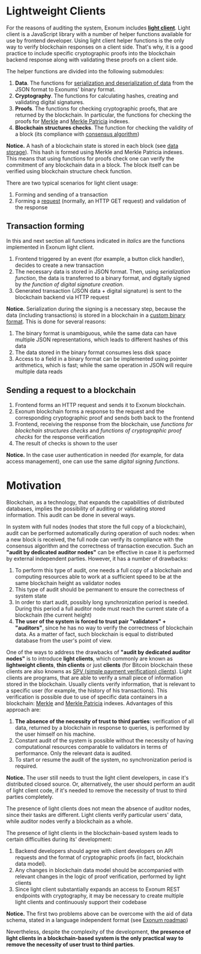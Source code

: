# Lightweight Clients

For the reasons of auditing the system, Exonum includes [**light
client**](https://github.com/exonum/exonum-client). Light client is a
JavaScript library with a number of helper functions available for use by
frontend developer. Using light client helper functions is the only way to
verify blockchain responses on a client side. That's why, it is a good practice
to include specific cryptographic proofs into the blockchain backend response
along with validating these proofs on a client side.

The helper functions are divided into the following submodules:

1. **Data**. The functions for [serialization and deserialization of
  data](../advanced/serialization) from the JSON format to
  Exonums' binary format.
2. **Cryptography**. The functions for calculating hashes, creating
  and validating digital signatures.
3. **Proofs**. The functions for checking cryptographic proofs, that
  are returned by the blockchain. In particular, the functions for
  checking the proofs for [Merkle](../advanced/merkle-index)
  and [Merkle Patricia](../advanced/merkle-patricia-index) indexes.
4. **Blockchain structures checks**. The function for checking the
  validity of a block (its compliance with [consensus
  algorithm](../advanced/consensus/consensus))

**Notice.** A hash of a blockchain state is stored in each block (see [data
storage](storage.md)). This hash is formed using Merkle and Merkle Patricia
indexes. This means that using functions for proofs check one can verify the
commitment of any blockchain data in a block. The block itself can be verified
using blockchain structure check function.

There are two typical scenarios for light client usage:

1. Forming and sending of a transaction
2. Forming a [request](services.md#read-requests) (normally, an HTTP GET
  request) and validation of the response

## Transaction forming

In this and next section all functions indicated in *italics* are the functions
implemented in Exonum light client.

1. Frontend triggered by an event (for example, a button click handler),
  decides to create a new transaction
2. The necessary data is stored in JSON format. Then, using *serialization
  function*, the data is transferred to a binary format, and digitally signed by
  *the function of digital signature creation*.
3. Generated transaction (JSON data + digital signature) is sent to the
  blockchain backend via HTTP request

**Notice.** Serialization during the signing is a necessary step, because the
data (including transactions) is stored in a blockchain in a [custom binary
format](../advanced/serialization.md). This is done for several reasons:

1. The binary format is unambiguous, while the same data can have multiple JSON
  representations, which leads to different hashes of this data
2. The data stored in the binary format consumes less disk space
3. Access to a field in a binary format can be implemented using pointer
  arithmetics, which is fast; while the same operation in JSON will require
  multiple data reads

## Sending a request to a blockchain

1. Frontend forms an HTTP request and sends it to Exonum blockchain.
2. Exonum blockchain forms a response to the request and the corresponding
  cryptographic proof and sends both back to the frontend
3. Frontend, receiving the response from the blockchain, use *functions for
  blockchain structures checks* and *functions of cryptographic proof checks*
  for the response verification
4. The result of checks is shown to the user

**Notice.**  In the case user authentication in needed (for example, for data
access management), one can use the same *digital signing functions*.

# Motivation

Blockchain, as a technology, that expands the capabilities of distributed
databases, implies the possibility of auditing or validating stored
information. This audit can be done in several ways.

In system with full nodes (nodes that store the full copy of a blockchain),
audit can be performed automatically during operation of such nodes: when a new
block is received, the full node can verify its compliance with the
consensus algorithm and the correctness of transaction execution. Such an
**"audit by dedicated auditor nodes"** can be effective in case it is performed
by external independent parties. However, it has a number of drawbacks:

1. To perform this type of audit, one needs a full copy of a blockchain and
  computing resources able to work at a sufficient speed to be
  at the same blockchain height as validator nodes
2. This type of audit should be permanent to ensure the correctness of
  system state
3. In order to start audit, possibly long synchronization period is needed.
  During this period a full auditor node must reach the current state of a
  blockchain (the current height)
4. **The user of the system is forced to trust pair "validators" +
  "auditors"**, since he has no way to verify the correctness of blockchain
  data. As a matter of fact, such blockchain is equal to distributed database
  from the user's point of view.

One of the ways to address the drawbacks of **"audit by dedicated auditor
nodes"** is to introduce **light clients**, which commonly are known as
**lightweight clients**, **thin clients** or just **clients** (for Bitcoin
blockchain these clients are also knowns as [SPV (simple payment verification)
clients](https://en.bitcoin.it/wiki/Thin_Client_Security)). Light clients are
programs, that are able to verify a small piece of information stored in the
blockchain. Usually clients verify information, that is relevant to a specific
user (for example, the history of his transactions). This verification is
possible due to use of specific data containers in a blockchain:
[Merkle](http://exonum.com/doc/advanced/merkle-index) and [Merkle
Patricia](http://exonum.com/doc/advanced/merkle-patricia-index) indexes.
Advantages of this approach are:

1. **The absence of the necessity of trust to third parties**: verification of
  all data, returned by a blockchain in response to queries, is performed by the
  user himself on his machine.
2. Constant audit of the system is possible without the necessity of having
  computational resources comparable to validators in terms of performance. Only
  the relevant data is audited.
3. To start or resume the audit of the system, no synchronization period is
  required.

**Notice.** The user still needs to trust the light client developers, in case
it's distributed closed source. Or, alternatively, the user should perform an
audit of light client code, if it's needed to remove the necessity of trust to
third parties completely.

The presence of light clients does not mean the absence of auditor nodes, since
their tasks are different. Light clients verify particular users' data, while
auditor nodes verify a blockchain as a whole.

The presence of light clients in the blockchain-based system leads to certain
difficulties during its' development:

1. Backend developers should agree with client developers on API requests and
  the format of cryptographic proofs (in fact, blockchain data model).
2. Any changes in blockchain data model should be accompanied with relevant
  changes in the logic of proof verification, performed by light clients
3. Since light client substantially expands an access to Exonum REST endpoints
  with cryptography, it may be necessary to create multiple light clients and
  continuously support their codebase

**Notice.** The first two problems above can be overcome with the aid of data
schema, stated in a language independent format (see [Exonum
roadmap](../dev/roadmap.md))

Nevertheless, despite the complexity of the development, **the presence of
light clients in a blockchain-based system is the only practical way to remove
the necessity of user trust to third parties**.
